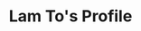 ---
layout: author
title: Lam To's Profile
permalink: /blog/lamto.html

short_name: lamto
name: To Van Lam
position: IT's guy
link_avatar: /assets/img/authors/lamto.jpg
motto_in_life: |
        I want to do what I love to do and I want to have control of my life. No one else can interfere it. 
        I want to do what I love to do and I want to have control of my life. No one else can interfere it. 
        
link_profile: authors/lamto/profile.html
link_contact: authors/lamto/contact.html


---